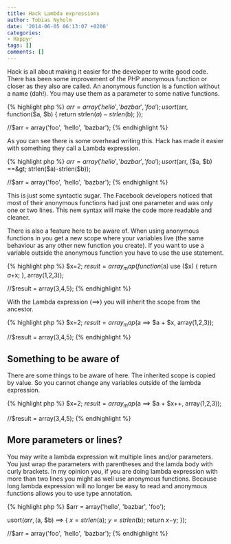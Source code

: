 ```yaml
---
title: Hack Lambda expressions
author: Tobias Nyholm
date: '2014-06-05 06:13:07 +0200'
categories:
- Happyr
tags: []
comments: []
---
```


Hack is all about making it easier for the developer to write good code. There has been some improvement of the PHP anonymous function or closer as they also are called.
An anonymous function is a function without a name (dah!). You may use them as a parameter to some native functions.


{% highlight php %}
$arr = array('hello', 'bazbar', 'foo');
usort($arr, function($a, $b) {
	return strlen($a)-strlen($b);
});


//$arr = array('foo', 'hello', 'bazbar');
{% endhighlight %}


As you can see there is some overhead writing this. Hack has made it easier with something they call a Lambda expression.


{% highlight php %}
$arr = array('hello', 'bazbar', 'foo');
usort($arr, ($a, $b) ==&gt; strlen($a)-strlen($b));


//$arr = array('foo', 'hello', 'bazbar');
{% endhighlight %}


This is just some syntactic sugar. The Facebook developers noticed that most of their anonymous functions had just one parameter and was only one or two lines. This new syntax will make the code more readable and cleaner.


There is also a feature here to be aware of. When using anonymous functions in you get a new scope where your variables live (the same behaviour as any other new function you create). If you want to use a variable outside the anonymous function you have to use the use statement.


{% highlight php %}
$x=2;
$result = array_map(function($a) use ($x) {
	return $a+$x;
}, array(1,2,3));


//$result = array(3,4,5);
{% endhighlight %}


With the Lambda expression (==>) you will inherit the scope from the ancestor.


{% highlight php %}
$x=2;
$result = array_map($a ==&gt; $a + $x, array(1,2,3));


//$result = array(3,4,5);
{% endhighlight %}

<h2>Something to be aware of</h2>

There are some things to be aware of here. The inherited scope is copied by value. So you cannot change any variables outside of the lambda expression.


{% highlight php %}
$x=2;
$result = array_map($a ==&gt; $a + $x++, array(1,2,3));


//$result = array(3,4,5);
{% endhighlight %}

<h2>More parameters or lines?</h2>

You may write a lambda expression wit multiple lines and/or parameters. You just wrap the parameters with parentheses and the lamda body with curly brackets. In my opinion you, if you are doing lambda expression with more than two lines you might as well use anonymous functions. Because long lambda expression will no longer be easy to read and anonymous functions allows you to use type annotation.


{% highlight php %}
$arr = array('hello', 'bazbar', 'foo');


usort($arr, ($a, $b) ==&gt; {
	$x=strlen($a);
	$y=strlen($b);
	return $x-$y;
});


//$arr = array('foo', 'hello', 'bazbar');
{% endhighlight %}

